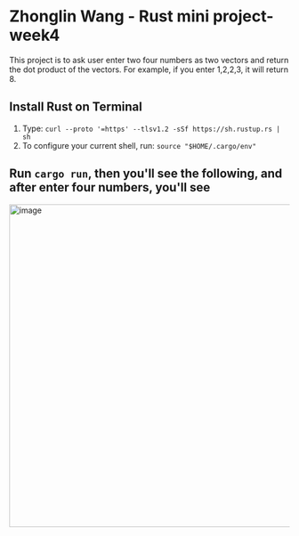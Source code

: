 # Zhonglin Wang - Rust mini project-week4
This project is to ask user enter two four numbers as two vectors and return the dot product of the vectors. For example, if you enter 1,2,2,3, it will return 8.

## Install Rust on Terminal
1. Type: `curl --proto '=https' --tlsv1.2 -sSf https://sh.rustup.rs | sh`
2. To configure your current shell, run: `source "$HOME/.cargo/env"`

## Run `cargo run`, then you'll see the following, and after enter four numbers, you'll see
<img width="580" alt="image" src="https://user-images.githubusercontent.com/112585430/218634198-ca5adedb-4270-45c2-9219-b285dbf934c1.png">
